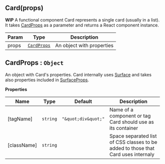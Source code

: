 <a name="Card"></a>

## Card(props)
**WIP** A functional component Card represents a single card (usually in a list). It takes [CardProps](#CardProps) as a parameter and returns a React component instance.


| Param | Type | Description |
| --- | --- | --- |
| props | [<code>CardProps</code>](#CardProps) | An object with properties |

<a name="CardProps"></a>

## CardProps : <code>Object</code>
An object with Card's properties. Card internally uses [Surface](../Surface/README.md#Surface) and takes also properties included in [SurfaceProps](../Surface/README.md#SurfaceProps).

**Properties**

| Name | Type | Default | Description |
| --- | --- | --- | --- |
| [tagName] | <code>string</code> | <code>&quot;\&quot;div\&quot;&quot;</code> | Name of a component or tag Card should use as its container |
| [className] | <code>string</code> |  | Space separated list of CSS classes to be added to those that Card uses internaly |

